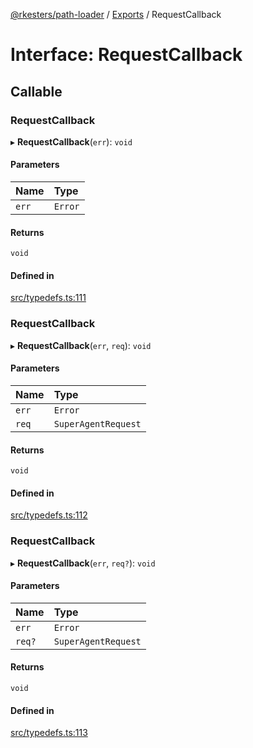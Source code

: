 [@rkesters/path-loader](../README.md) / [Exports](../modules.md) / RequestCallback

# Interface: RequestCallback

## Callable

### RequestCallback

▸ **RequestCallback**(`err`): `void`

#### Parameters

| Name | Type |
| :------ | :------ |
| `err` | `Error` |

#### Returns

`void`

#### Defined in

[src/typedefs.ts:111](https://github.com/rkesters/path-loader/blob/ab01c7e/src/typedefs.ts#L111)

### RequestCallback

▸ **RequestCallback**(`err`, `req`): `void`

#### Parameters

| Name | Type |
| :------ | :------ |
| `err` | `Error` |
| `req` | `SuperAgentRequest` |

#### Returns

`void`

#### Defined in

[src/typedefs.ts:112](https://github.com/rkesters/path-loader/blob/ab01c7e/src/typedefs.ts#L112)

### RequestCallback

▸ **RequestCallback**(`err`, `req?`): `void`

#### Parameters

| Name | Type |
| :------ | :------ |
| `err` | `Error` |
| `req?` | `SuperAgentRequest` |

#### Returns

`void`

#### Defined in

[src/typedefs.ts:113](https://github.com/rkesters/path-loader/blob/ab01c7e/src/typedefs.ts#L113)
